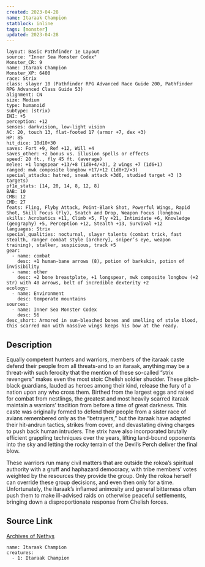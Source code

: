 ```yaml
---
created: 2023-04-28
name: Itaraak Champion
statblock: inline
tags: [monster]
updated: 2023-04-28
---
```

```statblock
layout: Basic Pathfinder 1e Layout
source: "Inner Sea Monster Codex"
Monster_CR: 9
name: Itaraak Champion
Monster_XP: 6400
race: Strix
class: slayer 10 (Pathfinder RPG Advanced Race Guide 200, Pathfinder RPG Advanced Class Guide 53)
alignment: CN
size: Medium
type: humanoid
subtype: (strix)
INI: +5
perception: +12
senses: darkvision, low-light vision
AC: 20, touch 13, flat-footed 17 (armor +7, dex +3)
HP: 85
hit_dice: 10d10+30
saves: Fort +9, Ref +12, Will +4
saves_other: +2 bonus vs. illusion spells or effects
speed: 20 ft., fly 45 ft. (average)
melee: +1 longspear +13/+8 (1d8+4/×3), 2 wings +7 (1d6+1)
ranged: mwk composite longbow +17/+12 (1d8+2/×3)
special_attacks: hatred, sneak attack +3d6, studied target +3 (3 targets)
pf1e_stats: [14, 20, 14, 8, 12, 8]
BAB: 10
CMB: 12
CMD: 27
feats: Fling, Flyby Attack, Point-Blank Shot, Powerful Wings, Rapid Shot, Skill Focus (Fly), Snatch and Drop, Weapon Focus (longbow)
skills: Acrobatics +11, Climb +5, Fly +21, Intimidate +6, Knowledge (geography) +5, Perception +12, Stealth +13, Survival +12
languages: Strix
special_qualities: nocturnal, slayer talents (combat trick, fast stealth, ranger combat style [archery], sniper’s eye, weapon training), stalker, suspicious, track +5
gear:
  - name: combat
    desc: +1 human-bane arrows (8), potion of barkskin, potion of invisibility
  - name: other
    desc: +2 bone breastplate, +1 longspear, mwk composite longbow (+2 Str) with 40 arrows, belt of incredible dexterity +2
ecology:
  - name: Environment
    desc: temperate mountains
sources:
  - name: Inner Sea Monster Codex
    desc: 56
desc_short: Armored in sun-bleached bones and smelling of stale blood, this scarred man with massive wings keeps his bow at the ready.
```
## Description
Equally competent hunters and warriors, members of the itaraak caste defend their people from all threats-and to an itaraak, anything may be a threat-with such ferocity that the mention of these so-called “strix revengers” makes even the most stoic Chelish soldier shudder. These pitch-black guardians, lauded as heroes among their kind, release the fury of a nation upon any who cross them. Birthed from the largest eggs and raised for combat from nestlings, the greatest and most heavily scarred itaraak maintain a warriors’ tradition from before a time of great darkness. This caste was originally formed to defend their people from a sister race of avians remembered only as the “betrayers,” but the itaraak have adapted their hit-andrun tactics, strikes from cover, and devastating diving charges to push back human intruders. The strix have also incorporated brutally efficient grappling techniques over the years, lifting land-bound opponents into the sky and letting the rocky terrain of the Devil’s Perch deliver the final blow.

These warriors run many civil matters that are outside the rokoa’s spiritual authority with a gruff and haphazard democracy, with tribe members’ votes weighted by the resources they provide the group. Only the rokoa herself can override these group decisions, and even then only for a time. Unfortunately, the itaraak’s inflamed animosity and general bitterness often push them to make ill-advised raids on otherwise peaceful settlements, bringing down a disproportionate response from Chelish forces.
## Source Link
[Archives of Nethys](https://aonprd.com/MonsterDisplay.aspx?ItemName=Itaraak%20Champion)
```encounter-table
name: Itaraak Champion
creatures:
  - 1: Itaraak Champion
```
